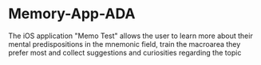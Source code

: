 # Memory-App-ADA
The iOS application "Memo Test" allows the user to learn more about their mental predispositions in the mnemonic field, train the macroarea they prefer most and collect suggestions and curiosities regarding the topic

